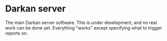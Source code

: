 # Darkan server

The main Darkan server software. This is under development, and no real work can be done yet. Everything "works" except specifying what to trigger reports on.
